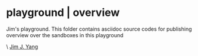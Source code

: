 # playground | overview

Jim's playground. This folder contains asciidoc source codes for publishing overview over the sandboxes in this playground

\ [Jim J. Yang](https://www.linkedin.com/in/jimjyang/)
